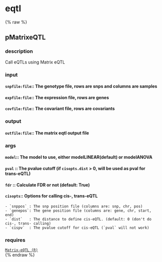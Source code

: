 # eqtl
<!-- toc -->
{% raw %}

## pMatrixeQTL

### description
Call eQTLs using Matrix eQTL

### input
#### `snpfile:file`:: The genotype file, rows are snps and columns are samples  
#### `expfile:file`:: The expression file, rows are genes  
#### `covfile:file`:: The covariant file, rows are covariants  

### output
#### `outfile:file`:: The matrix eqtl output file  

### args
#### `model`:: The model to use, either modelLINEAR(default) or modelANOVA  
#### `pval` :: The pvalue cutoff (if `cisopts.dist` > 0, will be used as pval for trans-eQTL)  
#### `fdr`  :: Calculate FDR or not (default: True)  
#### `cisopts`:: Options for calling cis-, trans-eQTL  
	- `snppos` : The snp position file (columns are: snp, chr, pos)
	- `genepos`: The gene position file (columns are: gene, chr, start, end)
	- `dist`   : The distance to define cis-eQTL. (default: 0 (don't do cis-, trans- calling)
	- `cispv`  : The pvalue cutoff for cis-eQTL (`pval` will not work)

### requires
[`Matrix-eQTL (R)`](http://www.bios.unc.edu/research/genomic_software/Matrix_eQTL/)		
{% endraw %}
